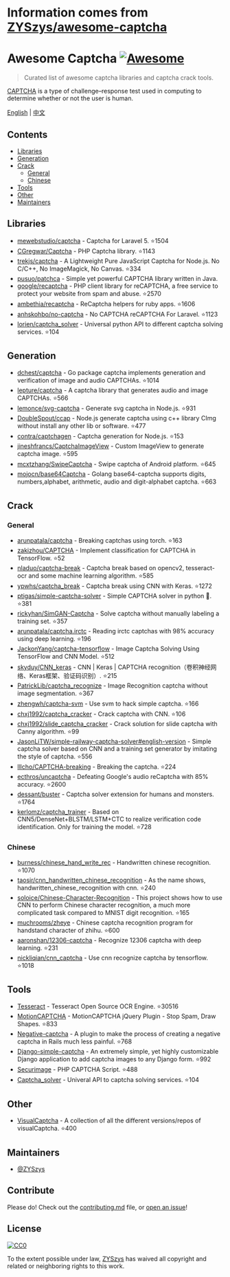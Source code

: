 # Information comes from [ZYSzys/awesome-captcha](https://github.com/ZYSzys/awesome-captcha)
# Awesome Captcha [![Awesome](https://awesome.re/badge.svg)](https://awesome.re)

> Curated list of awesome captcha libraries and captcha crack tools.

[CAPTCHA](https://en.wikipedia.org/wiki/CAPTCHA) is a type of challenge–response test used in computing to determine whether or not the user is human.


[English](README.md) | [中文](README-zh.md)

## Contents

- [Libraries](#libraries)
- [Generation](#generation)
- [Crack](#crack)
  - [General](#general)
  - [Chinese](#chinese)
- [Tools](#tools)
- [Other](#other)
- [Maintainers](#maintainers)


## Libraries

- [mewebstudio/captcha](https://github.com/mewebstudio/captcha) - Captcha for Laravel 5. :star:1504
- [CGregwar/Captcha](https://github.com/Gregwar/Captcha) - PHP Captcha library. :star:1143
- [trekjs/captcha](https://github.com/trekjs/captcha) - A Lightweight Pure JavaScript Captcha for Node.js. No C/C++, No ImageMagick, No Canvas. :star:334
- [pusuo/patchca](https://github.com/pusuo/patchca) - Simple yet powerful CAPTCHA library written in Java.
- [google/recaptcha](https://github.com/google/recaptcha) - PHP client library for reCAPTCHA, a free service to protect your website from spam and abuse. :star:2570
- [ambethia/recaptcha](https://github.com/ambethia/recaptcha) - ReCaptcha helpers for ruby apps. :star:1606
- [anhskohbo/no-captcha](https://github.com/anhskohbo/no-captcha) - No CAPTCHA reCAPTCHA For Laravel. :star:1123
- [lorien/captcha_solver](https://github.com/lorien/captcha_solver) - Universal python API to different captcha solving services. :star:104


## Generation
- [dchest/captcha](https://github.com/dchest/captcha) - Go package captcha implements generation and verification of image and audio CAPTCHAs. :star:1014
- [lepture/captcha](https://github.com/lepture/captcha) - A captcha library that generates audio and image CAPTCHAs. :star:566
- [lemonce/svg-captcha](https://github.com/lemonce/svg-captcha) - Generate svg captcha in Node.js. :star:931
- [DoubleSpout/ccap](https://github.com/DoubleSpout/ccap) - Node.js generate captcha using c++ library CImg without install any other lib or software. :star:477
- [contra/captchagen](https://github.com/contra/captchagen) - Captcha generation for Node.js. :star:153
- [jineshfrancs/CaptchaImageView](https://github.com/jineshfrancs/CaptchaImageView) - Custom ImageView to generate captcha image. :star:595
- [mcxtzhang/SwipeCaptcha](https://github.com/mcxtzhang/SwipeCaptcha) - Swipe captcha of Android platform. :star:645
- [mojocn/base64Captcha](https://github.com/mojocn/base64Captcha) - Golang base64-captcha supports digits, numbers,alphabet, arithmetic, audio and digit-alphabet captcha. :star:663


## Crack

### General
- [arunpatala/captcha](https://github.com/arunpatala/captcha) - Breaking captchas using torch. :star:163
- [zakizhou/CAPTCHA](https://github.com/zakizhou/CAPTCHA) - Implement classification for CAPTCHA in TensorFlow. :star:52
- [nladuo/captcha-break](https://github.com/nladuo/captcha-break) - Captcha break based on opencv2, tesseract-ocr and some machine learning algorithm. :star:585
- [ypwhs/captcha_break](https://github.com/ypwhs/captcha_break) - Captcha break using CNN with Keras. :star:1272
- [ptigas/simple-captcha-solver](https://github.com/ptigas/simple-captcha-solver) - Simple CAPTCHA solver in python 🐍. :star:381
- [rickyhan/SimGAN-Captcha](https://github.com/rickyhan/SimGAN-Captcha) - Solve captcha without manually labeling a training set. :star:357
- [arunpatala/captcha.irctc](https://github.com/arunpatala/captcha.irctc) - Reading irctc captchas with 98% accuracy using deep learning. :star:196
- [JackonYang/captcha-tensorflow](https://github.com/JackonYang/captcha-tensorflow) - Image Captcha Solving Using TensorFlow and CNN Model. :star:512
- [skyduy/CNN_keras](https://github.com/skyduy/CNN_keras) - CNN | Keras | CAPTCHA recognition（卷积神经网络、Keras框架、验证码识别）. :star:215
- [PatrickLib/captcha_recognize](https://github.com/PatrickLib/captcha_recognize) - Image Recognition captcha without image segmentation. :star:367
- [zhengwh/captcha-svm](https://github.com/zhengwh/captcha-svm) - Use svm to hack simple captcha. :star:166
- [chxj1992/captcha_cracker](https://github.com/chxj1992/captcha_cracker) - Crack captcha with CNN. :star:106
- [chxj1992/slide_captcha_cracker](https://github.com/chxj1992/slide_captcha_cracker) - Crack solution for slide captcha with Canny algorithm. :star:99
- [JasonLiTW/simple-railway-captcha-solver#english-version](https://github.com/JasonLiTW/simple-railway-captcha-solver#english-version) - Simple captcha solver based on CNN and a training set generator by imitating the style of captcha. :star:556
- [lllcho/CAPTCHA-breaking](https://github.com/lllcho/CAPTCHA-breaking) - Breaking the captcha. :star:224
- [ecthros/uncaptcha](https://github.com/ecthros/uncaptcha) - Defeating Google's audio reCaptcha with 85% accuracy. :star:2600
- [dessant/buster](https://github.com/dessant/buster) - Captcha solver extension for humans and monsters. :star:1764
- [kerlomz/captcha_trainer](https://github.com/kerlomz/captcha_trainer) - Based on CNN5/DenseNet+BLSTM/LSTM+CTC to realize verification code identification. Only for training the model. :star:728

### Chinese
- [burness/chinese_hand_write_rec](https://github.com/burness/tensorflow-101/tree/master/chinese_hand_write_rec/src) - Handwritten chinese recognition. :star:1070
- [taosir/cnn_handwritten_chinese_recognition](https://github.com/taosir/cnn_handwritten_chinese_recognition) - As the name shows, handwritten_chinese_recognition with cnn. :star:240
- [soloice/Chinese-Character-Recognition](https://github.com/soloice/Chinese-Character-Recognition) - This project shows how to use CNN to perform Chinese character recognition, a much more complicated task compared to MNIST digit recognition. :star:165
- [muchrooms/zheye](https://github.com/muchrooms/zheye) - Chinese captcha recognition program for handstand character of zhihu. :star:600
- [aaronshan/12306-captcha](https://github.com/aaronshan/12306-captcha) - Recognize 12306 captcha with deep learning. :star:231
- [nickliqian/cnn_captcha](https://github.com/nickliqian/cnn_captcha) - Use cnn recognize captcha by tensorflow. :star:1018


## Tools

- [Tesseract](https://github.com/tesseract-ocr/tesseract) - Tesseract Open Source OCR Engine. :star:30516
- [MotionCAPTCHA](https://github.com/wjcrowcroft/MotionCAPTCHA) - MotionCAPTCHA jQuery Plugin - Stop Spam, Draw Shapes. :star:833
- [Negative-captcha](https://github.com/subwindow/negative-captcha) - A plugin to make the process of creating a negative captcha in Rails much less painful. :star:768
- [Django-simple-captcha](https://github.com/mbi/django-simple-captcha) - An extremely simple, yet highly customizable Django application to add captcha images to any Django form. :star:992
- [Securimage](https://github.com/dapphp/securimage) - PHP CAPTCHA Script. :star:488
- [Captcha_solver](https://github.com/lorien/captcha_solver) - Univeral API to captcha solving services. :star:104


## Other

- [VisualCaptcha](https://github.com/emotionLoop/visualCaptcha) - A collection of all the different versions/repos of visualCaptcha. :star:400


## Maintainers

- [@ZYSzys](https://github.com/ZYSzys)


## Contribute

Please do! Check out the [contributing.md](contributing.md) file, or [open an issue](https://github.com/ZYSzys/awesome-captcha/issues/new)!


## License

[![CC0](http://mirrors.creativecommons.org/presskit/buttons/88x31/svg/cc-zero.svg)](https://creativecommons.org/publicdomain/zero/1.0/)

To the extent possible under law, [ZYSzys](https://github.com/ZYSzys) has waived all copyright and related or neighboring rights to this work.

